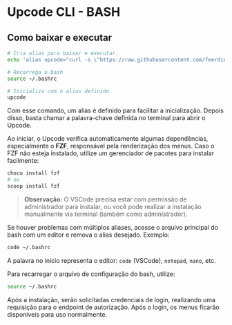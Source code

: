 # Upcode CLI - BASH

## Como baixar e executar

```bash
# Cria alias para baixar e executar.
echo 'alias upcode="curl -s \"https://raw.githubusercontent.com/feerdinando/uploader-tool/refs/heads/main/upcode.sh?v=\$(date +%s)\" | bash"' >> ~/.bashrc

# Recarrega o bash
source ~/.bashrc

# Inicializa com o alias definido
upcode
```

Com esse comando, um alias é definido para facilitar a inicialização. Depois disso, basta chamar a palavra-chave definida no terminal para abrir o Upcode.

Ao iniciar, o Upcode verifica automaticamente algumas dependências, especialmente o **FZF**, responsável pela renderização dos menus. Caso o FZF não esteja instalado, utilize um gerenciador de pacotes para instalar facilmente:

```bash
choco install fzf
# ou
scoop install fzf
```

> **Observação:** O VSCode precisa estar com permissão de administrador para instalar, ou você pode realizar a instalação manualmente via terminal (também como administrador).

Se houver problemas com múltiplos aliases, acesse o arquivo principal do bash com um editor e remova o alias desejado. Exemplo:

```bash
code ~/.bashrc
```

A palavra no início representa o editor: `code` (VSCode), `notepad`, `nano`, etc.

Para recarregar o arquivo de configuração do bash, utilize:

```bash
source ~/.bashrc
```

Após a instalação, serão solicitadas credenciais de login, realizando uma requisição para o endpoint de autorização. Após o login, os menus ficarão disponíveis para uso normalmente.
